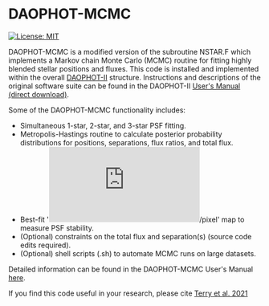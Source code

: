 # DAOPHOT-MCMC

[![License: MIT](https://img.shields.io/badge/License-MIT-yellow.svg)](https://opensource.org/licenses/MIT)

DAOPHOT-MCMC is a modified version of the subroutine NSTAR.F which implements a Markov chain Monte Carlo (MCMC) routine for fitting highly blended stellar positions and fluxes. This code is installed and implemented within the overall [DAOPHOT-II](https://www.star.bris.ac.uk/~mbt/daophot/) structure. Instructions and descriptions of the original software suite can be found in the DAOPHOT-II [User's Manual (direct download)](https://www.star.bris.ac.uk/~mbt/daophot/mud9.ps).

Some of the DAOPHOT-MCMC functionality includes:

* Simultaneous 1-star, 2-star, and 3-star PSF fitting.
* Metropolis-Hastings routine to calculate posterior probability distributions for positions, separations, flux ratios, and total flux.
* Best-fit '![equation](https://latex.codecogs.com/gif.latex?%5Cchi%5E2)/pixel' map to measure PSF stability.
* (Optional) constraints on the total flux and separation(s) (source code edits required).
* (Optional) shell scripts (.sh) to automate MCMC runs on large datasets.

Detailed information can be found in the DAOPHOT-MCMC User's Manual [here](https://github.com/skterry/DAOPHOT-MCMC/blob/master/User_Manual.pdf).

If you find this code useful in your research, please cite [Terry et al. 2021](https://iopscience.iop.org/article/10.3847/1538-3881/abcc60)
